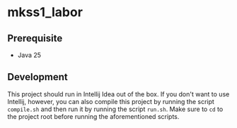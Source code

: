 # mkss1_labor

## Prerequisite
- Java 25

## Development
This project should run in Intellij Idea out of the box.
If you don't want to use Intellij, however, you can also compile this project by running the script <code>compile.sh</code> and then run it by running the script <code>run.sh</code>. Make sure to <code>cd</code> to the project root before running the aforementioned scripts.